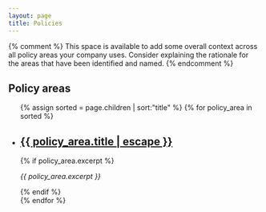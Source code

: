 ```yaml
---
layout: page
title: Policies
---
```

{% comment %}
This space is available to add some overall context across all policy areas your company uses.
Consider explaining the rationale for the areas that have been identified and named.
{% endcomment %}

## Policy areas
<ul class="child-list">
  {% assign sorted = page.children | sort:"title" %}
  {% for policy_area in sorted %}
    <li>
      <h2>
        <a class="child-link" href="{{ policy_area.url | relative_url }}">{{ policy_area.title | escape }}</a>
      </h2>
      {% if policy_area.excerpt %}
      <p class="child-excerpt"><em>{{ policy_area.excerpt }}</em></p>
      {% endif %}
    </li>
  {% endfor %}
</ul>